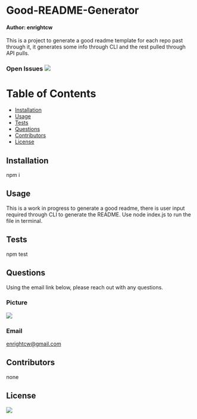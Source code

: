 
# Good-README-Generator
#### Author: enrightcw

This is a project to generate a good readme template for each repo past through it, it generates some info through CLI and the rest pulled through API pulls.

### Open Issues <img src= "https://img.shields.io/github/issues/enrightcw/Good-README-Generator">

# Table of Contents
* [Installation](#installation)
* [Usage](#usage)
* [Tests](#tests)
* [Questions](#questions)
* [Contributors](#contributors)
* [License](#license)

## Installation

npm i

## Usage

This is a work in progress to generate a good readme, there is user input required through CLI to generate the README.  Use node index.js to run the file in terminal.

## Tests

npm test

## Questions

Using the email link below, please reach out with any questions.

### Picture
<img src="https://avatars2.githubusercontent.com/u/58670012?v=4">

### Email 
enrightcw@gmail.com

## Contributors

none

## License

<img src="https://img.shields.io/github/license/enrightcw/Good-README-Generator">
